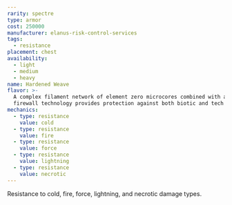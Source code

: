 ```yaml
---
rarity: spectre
type: armor
cost: 250000
manufacturer: elanus-risk-control-services
tags:
  - resistance
placement: chest
availability:
  - light
  - medium
  - heavy
name: Hardened Weave
flavor: >-
  A complex filament network of element zero microcores combined with advanced
  firewall technology provides protection against both biotic and tech attacks.
mechanics:
  - type: resistance
    value: cold
  - type: resistance
    value: fire
  - type: resistance
    value: force
  - type: resistance
    value: lightning
  - type: resistance
    value: necrotic
---
```

Resistance to cold, fire, force, lightning, and necrotic damage types.
